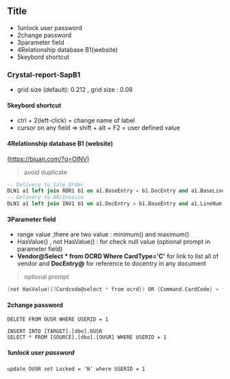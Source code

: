 ## Title
- 1unlock user password
- 2change password
- 3parameter field
- 4Relationship database B1(website)
- 5keybord shortcut
### Crystal-report-SapB1
- grid size (default): 0.212 , grid size : 0.08 
#### 5keybord shortcut
- ctrl + 2(left-click) = change name of label
- cursor on any field => shift + alt + F2 = user defined value

#### 4Relationship database B1 (website) 
[(https://biuan.com/?q=OINV)](https://biuan.com/?q=OINV)
> avoid duplicate
```sql
-- Delivery to Sale_Order
DLN1 a1 left join RDR1 b1 on a1.BaseEntry = b1.DocEntry and a1.BaseLine = b1.LineNum   
-- Delivery to AR/Invoice
DLN1 a1 left join INV1 b1 on a1.DocEntry = b1.BaseEntry and a1.LineNum = b1.BaseLine
```
#### 3Parameter field
- range value ,there are two value : minimum() and maximum()
- HasValue() , not HasValue() : for check null value (optional prompt in parameter field)
- **Vendor@Select * from OCRD Where CardType='C'** for link to list all of vendor and **DocEntry@** for reference to docentry in any document 
> optional prompt
```go
(not HasValue({?Cardcode@select * from ocrd}) OR {Command.CardCode} = {?Cardcode@select * from ocrd})
```
#### 2change password
```
DELETE FROM OUSR WHERE USERID = 1

INSERT INTO [TARGET].[dbo].OUSR
SELECT * FROM [SOURCE].[dbo].[OUSR] WHERE USERID = 1
```
##### 1unlock user password
```
update OUSR set Locked = 'N' where USERID = 1
```
